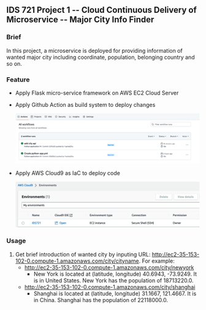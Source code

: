 ## IDS 721 Project 1 -- Cloud Continuous Delivery of Microservice -- Major City Info Finder



### Brief

In this project, a microservice is deployed for providing information of wanted major city including coordinate, population, belonging country and so on. 

### Feature

* Apply Flask micro-service framework on AWS EC2 Cloud Server

* Apply Github Action as build system to deploy changes

  ![image-20230120170454539](README.assets/image-20230120170454539.png)

* Apply AWS Cloud9 as IaC to deploy code

  <img src="README.assets/image-20230120170354341.png" alt="image-20230120170354341" style="zoom:50%;" />

### Usage

1. Get brief introduction of wanted city by inputing URL: http://ec2-35-153-102-0.compute-1.amazonaws.com/city/cityname. For example:
   * http://ec2-35-153-102-0.compute-1.amazonaws.com/city/newyork
     * New York is located at (latitude, longitude) 40.6943, -73.9249. It is in United States. New York has the population of 18713220.0.
   * http://ec2-35-153-102-0.compute-1.amazonaws.com/city/shanghai
     * Shanghai is located at (latitude, longitude) 31.1667, 121.4667. It is in China. Shanghai has the population of 22118000.0.